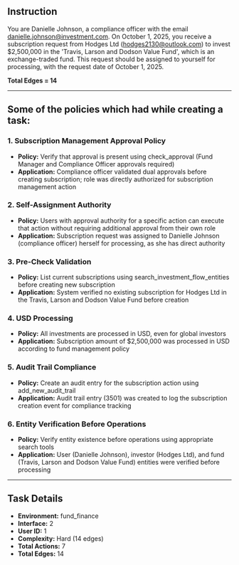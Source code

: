 ## Instruction
You are Danielle Johnson, a compliance officer with the email danielle.johnson@investment.com. On October 1, 2025, you receive a subscription request from Hodges Ltd (hodges2130@outlook.com) to invest $2,500,000 in the 'Travis, Larson and Dodson Value Fund', which is an exchange-traded fund. This request should be assigned to yourself for processing, with the request date of October 1, 2025.

**Total Edges = 14**

---

## Some of the policies which had while creating a task:

### 1. Subscription Management Approval Policy
* **Policy:** Verify that approval is present using check_approval (Fund Manager and Compliance Officer approvals required)
* **Application:** Compliance officer validated dual approvals before creating subscription; role was directly authorized for subscription management action

### 2. Self-Assignment Authority
* **Policy:** Users with approval authority for a specific action can execute that action without requiring additional approval from their own role
* **Application:** Subscription request was assigned to Danielle Johnson (compliance officer) herself for processing, as she has direct authority

### 3. Pre-Check Validation
* **Policy:** List current subscriptions using search_investment_flow_entities before creating new subscription
* **Application:** System verified no existing subscription for Hodges Ltd in the Travis, Larson and Dodson Value Fund before creation

### 4. USD Processing
* **Policy:** All investments are processed in USD, even for global investors
* **Application:** Subscription amount of $2,500,000 was processed in USD according to fund management policy

### 5. Audit Trail Compliance
* **Policy:** Create an audit entry for the subscription action using add_new_audit_trail
* **Application:** Audit trail entry (3501) was created to log the subscription creation event for compliance tracking

### 6. Entity Verification Before Operations
* **Policy:** Verify entity existence before operations using appropriate search tools
* **Application:** User (Danielle Johnson), investor (Hodges Ltd), and fund (Travis, Larson and Dodson Value Fund) entities were verified before processing


---

## Task Details
- **Environment:** fund_finance
- **Interface:** 2
- **User ID:** 1
- **Complexity:** Hard (14 edges)
- **Total Actions:** 7
- **Total Edges:** 14
